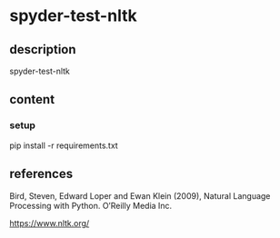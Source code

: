 # spyder-test-nltk

## description

spyder-test-nltk

## content

### setup

pip install -r requirements.txt

## references

Bird, Steven, Edward Loper and Ewan Klein (2009), Natural Language Processing with Python. O’Reilly Media Inc.

https://www.nltk.org/
